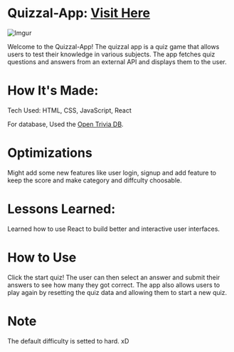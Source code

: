 # Quizzal-App: [Visit Here](https://dinner-dice.onrender.com/)

![Imgur](https://i.imgur.com/MaUMwJ5.png)

Welcome to the Quizzal-App! The quizzal app is a quiz game that allows users to test their knowledge in various subjects. The app fetches quiz questions and answers from an external API and displays them to the user. 

# How It's Made:

Tech Used: HTML, CSS, JavaScript, React

For database, Used the [Open Trivia DB](https://opentdb.com/api_config.php).

# Optimizations

Might add some new features like user login, signup and add feature to keep the score and make category and diffculty choosable.

# Lessons Learned:

Learned how to use React to build better and interactive user interfaces.

# How to Use

Click the start quiz! The user can then select an answer and submit their answers to see how many they got correct. The app also allows users to play again by resetting the quiz data and allowing them to start a new quiz.

# Note

The default difficulty is setted to hard. xD
